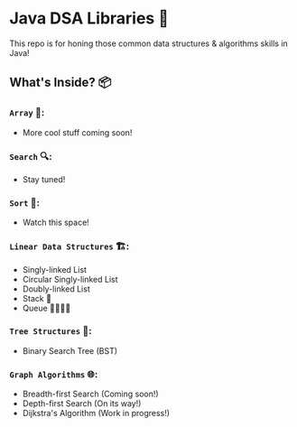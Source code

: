 # Java DSA Libraries 🚀

This repo is for honing those common data structures & algorithms skills in Java!

## What's Inside? 📦

### `Array` 📝:

- More cool stuff coming soon!

### `Search` 🔍:

- Stay tuned!

### `Sort` 🔄:

- Watch this space!

### `Linear Data Structures` 🏗️:

- Singly-linked List
- Circular Singly-linked List
- Doubly-linked List
- Stack 🥞
- Queue 🚶‍♂️🚶‍♀️

### `Tree Structures` 🌳:

- Binary Search Tree (BST)

### `Graph Algorithms` 🌐:

- Breadth-first Search (Coming soon!)
- Depth-first Search (On its way!)
- Dijkstra's Algorithm (Work in progress!)
